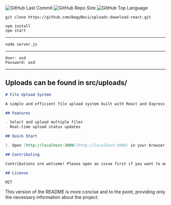 ![GitHub Last Commit](https://img.shields.io/github/last-commit/NagyBeci/uploads-download-react)
![GitHub Repo Size](https://img.shields.io/github/repo-size/NagyBeci/uploads-download-react)
![GitHub Top Language](https://img.shields.io/github/languages/top/NagyBeci/uploads-download-react)

```
git clone https://github.com/NagyBeci/uploads-download-react.git
```

```
npm install
npm start
```
---
```
node server.js
```
---
```
User: asd
Password: asd
```
---
Uploads can be found in src/uploads/
---
```markdown
# File Upload System

A simple and efficient file upload system built with React and Express.

## Features

- Select and upload multiple files
- Real-time upload status updates

## Quick Start

1. Open [http://localhost:3000](http://localhost:3000) in your browser.

## Contributing

Contributions are welcome! Please open an issue first if you want to make major changes.

## License

MIT
```

This version of the README is more concise and to the point, providing only the necessary information about the project.
